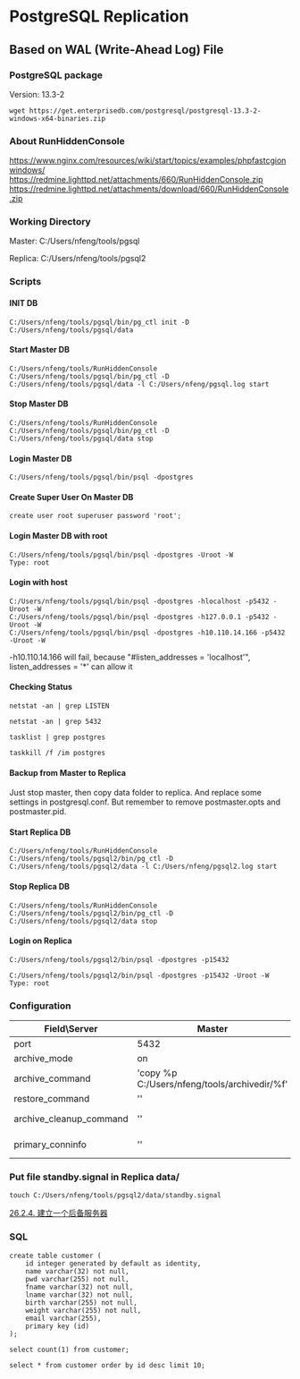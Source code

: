 # PostgreSQL Replication

## Based on WAL (Write-Ahead Log) File

### PostgreSQL package
Version: 13.3-2
```
wget https://get.enterprisedb.com/postgresql/postgresql-13.3-2-windows-x64-binaries.zip
```
### About RunHiddenConsole
https://www.nginx.com/resources/wiki/start/topics/examples/phpfastcgionwindows/  
https://redmine.lighttpd.net/attachments/660/RunHiddenConsole.zip  
https://redmine.lighttpd.net/attachments/download/660/RunHiddenConsole.zip  

### Working Directory
Master: C:/Users/nfeng/tools/pgsql

Replica: C:/Users/nfeng/tools/pgsql2
### Scripts
#### INIT DB
```
C:/Users/nfeng/tools/pgsql/bin/pg_ctl init -D C:/Users/nfeng/tools/pgsql/data
```
#### Start Master DB
```
C:/Users/nfeng/tools/RunHiddenConsole C:/Users/nfeng/tools/pgsql/bin/pg_ctl -D C:/Users/nfeng/tools/pgsql/data -l C:/Users/nfeng/pgsql.log start
```
#### Stop Master DB
```
C:/Users/nfeng/tools/RunHiddenConsole C:/Users/nfeng/tools/pgsql/bin/pg_ctl -D C:/Users/nfeng/tools/pgsql/data stop
```
#### Login Master DB
```
C:/Users/nfeng/tools/pgsql/bin/psql -dpostgres
```
#### Create Super User On Master DB
```
create user root superuser password 'root';
```
#### Login Master DB with root
```
C:/Users/nfeng/tools/pgsql/bin/psql -dpostgres -Uroot -W
Type: root
```
#### Login with host
```
C:/Users/nfeng/tools/pgsql/bin/psql -dpostgres -hlocalhost -p5432 -Uroot -W
C:/Users/nfeng/tools/pgsql/bin/psql -dpostgres -h127.0.0.1 -p5432 -Uroot -W
C:/Users/nfeng/tools/pgsql/bin/psql -dpostgres -h10.110.14.166 -p5432 -Uroot -W
```
-h10.110.14.166 will fail, because "#listen_addresses = 'localhost'",
listen_addresses = '*' can allow it
#### Checking Status
```
netstat -an | grep LISTEN

netstat -an | grep 5432

tasklist | grep postgres

taskkill /f /im postgres
```
#### Backup from Master to Replica
Just stop master, then copy data folder to replica. And replace some settings in postgresql.conf. But remember to remove postmaster.opts and postmaster.pid.
#### Start Replica DB
```
C:/Users/nfeng/tools/RunHiddenConsole C:/Users/nfeng/tools/pgsql2/bin/pg_ctl -D C:/Users/nfeng/tools/pgsql2/data -l C:/Users/nfeng/pgsql2.log start
```
#### Stop Replica DB
```
C:/Users/nfeng/tools/RunHiddenConsole C:/Users/nfeng/tools/pgsql2/bin/pg_ctl -D C:/Users/nfeng/tools/pgsql2/data stop
```
#### Login on Replica
```
C:/Users/nfeng/tools/pgsql2/bin/psql -dpostgres -p15432

C:/Users/nfeng/tools/pgsql2/bin/psql -dpostgres -p15432 -Uroot -W
Type: root
```
### Configuration
| Field\Server | Master | Replica | Default |
| --- | --- | --- | --- |
| port | 5432 | 15432 | 5432 |
| archive_mode | on | off | off |
| archive_command | 'copy %p C:/Users/nfeng/tools/archivedir/%f' | '' | '' |
| restore_command | '' | 'copy C:/Users/nfeng/tools/archivedir/%f %p' | '' |
| archive_cleanup_command | '' | 'C:/Users/nfeng/tools/pgsql2/bin/pg_archivecleanup C:/Users/nfeng/tools/archivedir %r' | '' |
| primary_conninfo | '' | 'host=127.0.0.1 port=5432 user=root password=root' | '' |

### Put file standby.signal in Replica data/
```
touch C:/Users/nfeng/tools/pgsql2/data/standby.signal
```
[26.2.4. 建立一个后备服务器](http://www.postgres.cn/docs/12/warm-standby.html#STANDBY-SERVER-SETUP)  

### SQL
```
create table customer (
	id integer generated by default as identity,
	name varchar(32) not null,
	pwd varchar(255) not null,
	fname varchar(32) not null,
	lname varchar(32) not null,
	birth varchar(255) not null,
	weight varchar(255) not null,
	email varchar(255),
	primary key (id)
);

select count(1) from customer;

select * from customer order by id desc limit 10;

```
